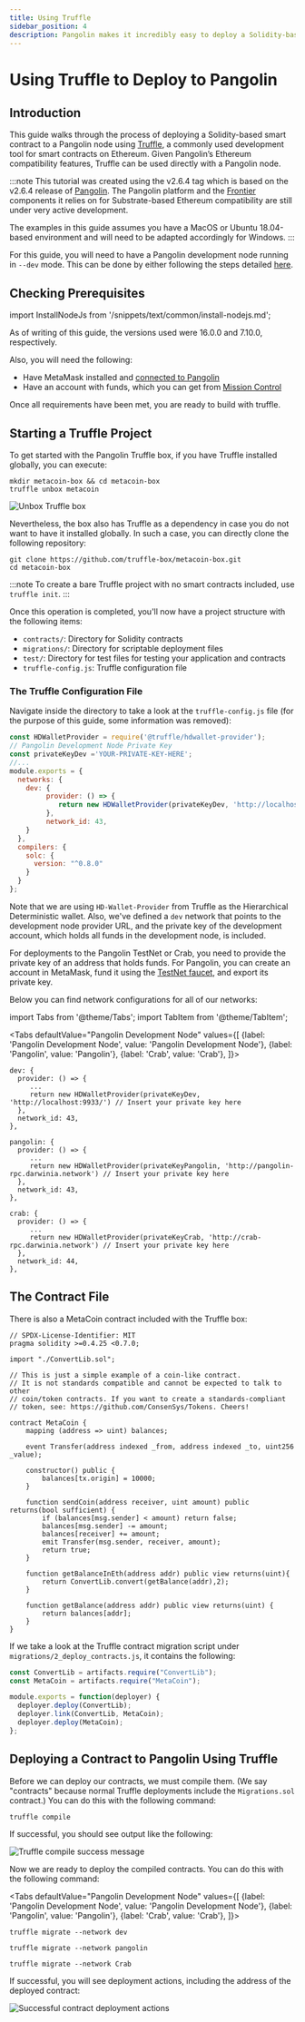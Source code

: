 ```yaml
---
title: Using Truffle
sidebar_position: 4
description: Pangolin makes it incredibly easy to deploy a Solidity-based smart contract to a Pangolin node using Truffle. Learn how in this tutorial.
---
```


# Using Truffle to Deploy to Pangolin

## Introduction

This guide walks through the process of deploying a Solidity-based smart contract to a Pangolin node using [Truffle](https://www.trufflesuite.com/), a commonly used development tool for smart contracts on Ethereum. Given Pangolin’s Ethereum compatibility features, Truffle can be used directly with a Pangolin node.

:::note
This tutorial was created using the v2.6.4 tag which is based on the v2.6.4 release of [Pangolin](https://github.com/darwinia-network/darwinia-common/releases/tag/v2.6.4). The Pangolin platform and the [Frontier](https://github.com/paritytech/frontier) components it relies on for Substrate-based Ethereum compatibility are still under very active development.

The examples in this guide assumes you have a MacOS or Ubuntu 18.04-based environment and will need to be adapted accordingly for Windows.
:::

For this guide, you will need to have a Pangolin development node running in `--dev` mode. This can be done by either following the steps detailed [here](/builders/get-started/darwinia-dev/).

## Checking Prerequisites

import InstallNodeJs from '/snippets/text/common/install-nodejs.md';

<InstallNodeJs name="installNodeJs"/>

As of writing of this guide, the versions used were 16.0.0 and 7.10.0, respectively.

Also, you will need the following:

 - Have MetaMask installed and [connected to Pangolin](/dvm-metamask.md)
 - Have an account with funds, which you can get from [Mission Control](/builders/get-started/darwinia-pangolin/#get-tokens/)

Once all requirements have been met, you are ready to build with truffle.

## Starting a Truffle Project

To get started with the Pangolin Truffle box, if you have Truffle installed globally, you can execute:

```
mkdir metacoin-box && cd metacoin-box
truffle unbox metacoin
```

![Unbox Truffle box](/images/truffle/truffle-1.png)

Nevertheless, the box also has Truffle as a dependency in case you do not want to have it installed globally. In such a case, you can directly clone the following repository:

```
git clone https://github.com/truffle-box/metacoin-box.git
cd metacoin-box
``` 

:::note
To create a bare Truffle project with no smart contracts included, use `truffle init`.
:::

Once this operation is completed, you'll now have a project structure with the following items:

- `contracts/`: Directory for Solidity contracts
- `migrations/`: Directory for scriptable deployment files
- `test/`: Directory for test files for testing your application and contracts
- `truffle-config.js`: Truffle configuration file

### The Truffle Configuration File

Navigate inside the directory to take a look at the `truffle-config.js` file (for the purpose of this guide, some information was removed):

```js
const HDWalletProvider = require('@truffle/hdwallet-provider');
// Pangolin Development Node Private Key
const privateKeyDev ='YOUR-PRIVATE-KEY-HERE';
//...
module.exports = {
  networks: {
    dev: {
         provider: () => {
            return new HDWalletProvider(privateKeyDev, 'http://localhost:9933/')
         },
         network_id: 43,
    }
  },
  compilers: {
    solc: {
      version: "^0.8.0"
    }
  }
};
```

Note that we are using `HD-Wallet-Provider` from Truffle as the Hierarchical Deterministic wallet. Also, we've defined a `dev` network that points to the development node provider URL, and the private key of the development account, which holds all funds in the development node, is included.

For deployments to the Pangolin TestNet or Crab, you need to provide the private key of an address that holds funds. For Pangolin, you can create an account in MetaMask, fund it using the [TestNet faucet](/builders/get-started/darwinia-pangolin/#get-tokens/), and export its private key.

Below you can find network configurations for all of our networks:

import Tabs from '@theme/Tabs';
import TabItem from '@theme/TabItem';

<Tabs
  defaultValue="Pangolin Development Node"
  values={[
    {label: 'Pangolin Development Node', value: 'Pangolin Development Node'},
    {label: 'Pangolin', value: 'Pangolin'},
    {label: 'Crab', value: 'Crab'},
  ]}>
  <TabItem value="Pangolin Development Node">

```
dev: {
  provider: () => {
	 ...
	 return new HDWalletProvider(privateKeyDev, 'http://localhost:9933/') // Insert your private key here
  },
  network_id: 43,
},
```

  </TabItem>
  <TabItem value="Pangolin">

```
pangolin: {
  provider: () => {
	 ...
	 return new HDWalletProvider(privateKeyPangolin, 'http://pangolin-rpc.darwinia.network') // Insert your private key here
  },
  network_id: 43,
},
```

  </TabItem>
  <TabItem value="Crab">

```
crab: {
  provider: () => {
	 ...
	 return new HDWalletProvider(privateKeyCrab, 'http://crab-rpc.darwinia.network') // Insert your private key here
  },
  network_id: 44,
},
```

  </TabItem>
</Tabs>

## The Contract File

There is also a MetaCoin contract included with the Truffle box:

```solidity
// SPDX-License-Identifier: MIT
pragma solidity >=0.4.25 <0.7.0;

import "./ConvertLib.sol";

// This is just a simple example of a coin-like contract.
// It is not standards compatible and cannot be expected to talk to other
// coin/token contracts. If you want to create a standards-compliant
// token, see: https://github.com/ConsenSys/Tokens. Cheers!

contract MetaCoin {
	mapping (address => uint) balances;

	event Transfer(address indexed _from, address indexed _to, uint256 _value);

	constructor() public {
		balances[tx.origin] = 10000;
	}

	function sendCoin(address receiver, uint amount) public returns(bool sufficient) {
		if (balances[msg.sender] < amount) return false;
		balances[msg.sender] -= amount;
		balances[receiver] += amount;
		emit Transfer(msg.sender, receiver, amount);
		return true;
	}

	function getBalanceInEth(address addr) public view returns(uint){
		return ConvertLib.convert(getBalance(addr),2);
	}

	function getBalance(address addr) public view returns(uint) {
		return balances[addr];
	}
}
```

If we take a look at the Truffle contract migration script under `migrations/2_deploy_contracts.js`, it contains the following:

```javascript
const ConvertLib = artifacts.require("ConvertLib");
const MetaCoin = artifacts.require("MetaCoin");

module.exports = function(deployer) {
  deployer.deploy(ConvertLib);
  deployer.link(ConvertLib, MetaCoin);
  deployer.deploy(MetaCoin);
};
```

## Deploying a Contract to Pangolin Using Truffle

Before we can deploy our contracts, we must compile them. (We say "contracts" because normal Truffle deployments include the `Migrations.sol` contract.) You can do this with the following command:

```
truffle compile
```

If successful, you should see output like the following:

![Truffle compile success message](/images/truffle/truffle-6.png)

Now we are ready to deploy the compiled contracts. You can do this with the following command:

<Tabs
  defaultValue="Pangolin Development Node"
  values={[
    {label: 'Pangolin Development Node', value: 'Pangolin Development Node'},
    {label: 'Pangolin', value: 'Pangolin'},
    {label: 'Crab', value: 'Crab'},
  ]}>
  <TabItem value="Pangolin Development Node">

```
truffle migrate --network dev
```

  </TabItem>
  <TabItem value="Pangolin">

```
truffle migrate --network pangolin
```

  </TabItem>
  <TabItem value="Crab">

```
truffle migrate --network Crab
```

  </TabItem>
</Tabs>

If successful, you will see deployment actions, including the address of the deployed contract:

![Successful contract deployment actions](/images/truffle/truffle-7.png)

